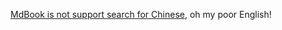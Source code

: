 [MdBook is not support search for Chinese](https://github.com/rust-lang/mdBook/issues/1081), oh my poor English!
